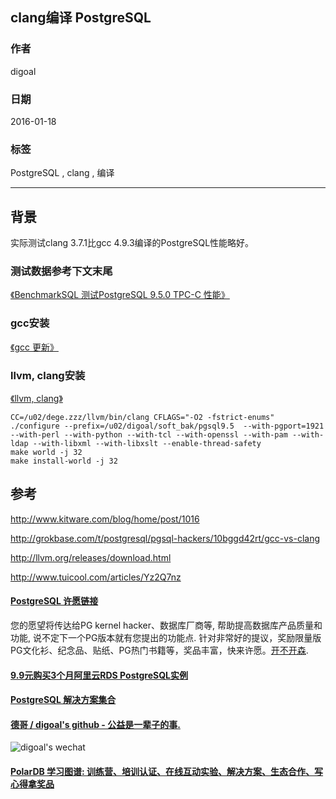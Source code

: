 ## clang编译 PostgreSQL  
                                                                                                                                                             
### 作者                                                                                                                                                             
digoal                                                                                                                                                             
                                                                                                                                                             
### 日期                                                                                                                                                             
2016-01-18                                                                                                                                                         
                                                                                                                                                             
### 标签                                                                                                                                                             
PostgreSQL , clang , 编译    
                                                                                                                                                             
----                                                                                                                                                             
                                                                                                                                                             
## 背景                                                 
实际测试clang 3.7.1比gcc 4.9.3编译的PostgreSQL性能略好。  
  
### 测试数据参考下文末尾  
  
[《BenchmarkSQL 测试PostgreSQL 9.5.0 TPC-C 性能》](../201601/20160109_01.md)    
  
### gcc安装  
  
[《gcc 更新》](../201601/20160113_02.md)    
  
### llvm, clang安装  
  
[《llvm, clang》](../201601/20160115_01.md)    
  
```  
CC=/u02/dege.zzz/llvm/bin/clang CFLAGS="-O2 -fstrict-enums" ./configure --prefix=/u02/digoal/soft_bak/pgsql9.5  --with-pgport=1921 --with-perl --with-python --with-tcl --with-openssl --with-pam --with-ldap --with-libxml --with-libxslt --enable-thread-safety  
make world -j 32  
make install-world -j 32  
```  
  
## 参考  
http://www.kitware.com/blog/home/post/1016  
  
http://grokbase.com/t/postgresql/pgsql-hackers/10bggd42rt/gcc-vs-clang  
  
http://llvm.org/releases/download.html  
  
http://www.tuicool.com/articles/Yz2Q7nz  
  
  
  
  
  
  
  
  
  
  
  
  
  
  
  
  
  
  
  
  
  
  
  
  
  
  
  
  
  
  
  
  
  
  
  
  
  
  
  
  
  
  
  
  
  
  
  
  
  
  
  
  
  
  
  
  
  
  
  
  
  
  
  
  
  
  
  
  
  
  
  
  
  
#### [PostgreSQL 许愿链接](https://github.com/digoal/blog/issues/76 "269ac3d1c492e938c0191101c7238216")
您的愿望将传达给PG kernel hacker、数据库厂商等, 帮助提高数据库产品质量和功能, 说不定下一个PG版本就有您提出的功能点. 针对非常好的提议，奖励限量版PG文化衫、纪念品、贴纸、PG热门书籍等，奖品丰富，快来许愿。[开不开森](https://github.com/digoal/blog/issues/76 "269ac3d1c492e938c0191101c7238216").  
  
  
#### [9.9元购买3个月阿里云RDS PostgreSQL实例](https://www.aliyun.com/database/postgresqlactivity "57258f76c37864c6e6d23383d05714ea")
  
  
#### [PostgreSQL 解决方案集合](https://yq.aliyun.com/topic/118 "40cff096e9ed7122c512b35d8561d9c8")
  
  
#### [德哥 / digoal's github - 公益是一辈子的事.](https://github.com/digoal/blog/blob/master/README.md "22709685feb7cab07d30f30387f0a9ae")
  
  
![digoal's wechat](../pic/digoal_weixin.jpg "f7ad92eeba24523fd47a6e1a0e691b59")
  
  
#### [PolarDB 学习图谱: 训练营、培训认证、在线互动实验、解决方案、生态合作、写心得拿奖品](https://www.aliyun.com/database/openpolardb/activity "8642f60e04ed0c814bf9cb9677976bd4")
  
